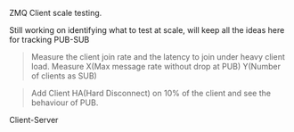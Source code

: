 ZMQ Client scale testing.

Still working on identifying what to test at scale, will keep all the ideas here for tracking
PUB-SUB
 > Measure the client join rate and the latency to join under heavy client load.
 > Measure X(Max message rate without drop at PUB) Y(Number of clients as SUB)

 > Add Client HA(Hard Disconnect) on 10% of the client and see the behaviour of PUB.

 Client-Server
 >
